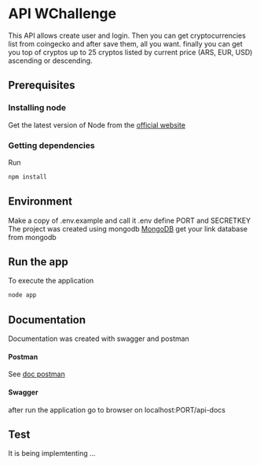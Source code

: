 # API WChallenge

This API allows create user and login. Then you can get cryptocurrencies list from coingecko and after save them, all you want. finally you can get you top of cryptos up to 25 cryptos listed by current price (ARS, EUR, USD) ascending or descending. 

## Prerequisites

### Installing node

Get the latest version of Node from the [official website](https://nodejs.org/)

### Getting dependencies
Run 
```bash
npm install
```

## Environment
Make a copy of .env.example and call it .env 
define PORT and SECRETKEY 
The project was created using mongodb [MongoDB](https://www.mongodb.com/es) 
get your link database from mongodb

## Run the app
To execute the application 
```bash
node app
```

## Documentation
Documentation was created with swagger and postman

#### Postman 
See [doc postman]( https://documenter.getpostman.com/view/3032207/TzRLkVzp)

#### Swagger
after run the application go to browser on localhost:PORT/api-docs

## Test
It is being implemtenting ...
